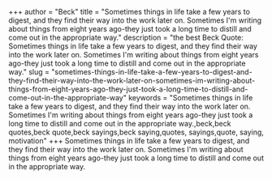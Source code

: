 +++
author = "Beck"
title = "Sometimes things in life take a few years to digest, and they find their way into the work later on. Sometimes I'm writing about things from eight years ago-they just took a long time to distill and come out in the appropriate way."
description = "the best Beck Quote: Sometimes things in life take a few years to digest, and they find their way into the work later on. Sometimes I'm writing about things from eight years ago-they just took a long time to distill and come out in the appropriate way."
slug = "sometimes-things-in-life-take-a-few-years-to-digest-and-they-find-their-way-into-the-work-later-on-sometimes-im-writing-about-things-from-eight-years-ago-they-just-took-a-long-time-to-distill-and-come-out-in-the-appropriate-way"
keywords = "Sometimes things in life take a few years to digest, and they find their way into the work later on. Sometimes I'm writing about things from eight years ago-they just took a long time to distill and come out in the appropriate way.,beck,beck quotes,beck quote,beck sayings,beck saying,quotes, sayings,quote, saying, motivation"
+++
Sometimes things in life take a few years to digest, and they find their way into the work later on. Sometimes I'm writing about things from eight years ago-they just took a long time to distill and come out in the appropriate way.
